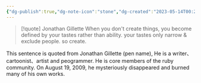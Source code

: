```yaml
---
{"dg-publish":true,"dg-note-icon":"stone","dg-created":"2023-05-14T00:25:00+08:00","dg-updated":"2023-05-14T00:25:00+08:00","tags":["create","tastes"],"dg-path":"Quote/So Create.md","permalink":"/Quote/So Create/","dgPassFrontmatter":true,"noteIcon":"stone","created":"2023-05-14T00:25:00+08:00","updated":"2023-05-14T00:25:00+08:00"}
---
```



> [!quote] Jonathan Gillette
> When you don't create things, you become defined by your tastes rather than ability. your tastes only narrow & exclude people. so create.

This sentence is quoted from Jonathan Gillette (pen name), He is a writer、cartoonist、artist and peogrammer. He is core members of the ruby community. On August 19, 2009, he mysteriously disappeared and burned many of his own works. 


